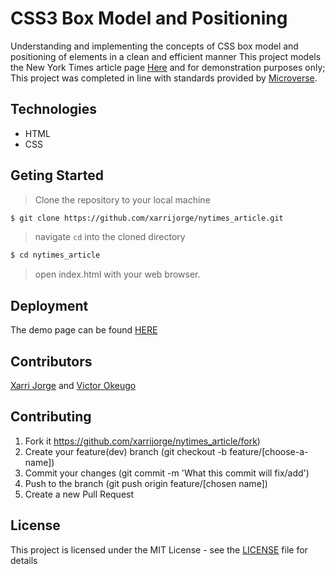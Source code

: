 # CSS3 Box Model and Positioning

Understanding and implementing the concepts of CSS box model and positioning of elements in a clean and efficient manner
This project models the New York Times article page [Here](https://www.nytimes.com/2014/03/18/science/space/detection-of-waves-in-space-buttresses-landmark-theory-of-big-bang.html?_r=0/ "Space Ripples Reveal Big Bang’s Smoking Gun") and for demonstration purposes only;
This project was completed in line with standards provided by [Microverse](https://www.microverse.org/ "The Global School for Remote Software Developers!").

## Technologies

- HTML
- CSS

## Geting Started

> Clone the repository to your local machine

```sh
$ git clone https://github.com/xarrijorge/nytimes_article.git
```

> navigate ```cd``` into the cloned directory

```sh
$ cd nytimes_article
```

> open index.html with your web browser.

## Deployment

The demo page can be found [HERE](https://raw.githack.com/xarrijorge/nytimes_article/dev/)

## Contributors

[Xarri Jorge](https://github.com/xarrijorge) and [Victor Okeugo](https://github.com/johnsonsirv) 

## Contributing

1. Fork it https://github.com/xarrijorge/nytimes_article/fork)
2. Create your feature(dev) branch (git checkout -b feature/[choose-a-name])
3. Commit your changes (git commit -m 'What this commit will fix/add')
4. Push to the branch (git push origin feature/[chosen name])
5. Create a new Pull Request

## License

This project is licensed under the MIT License - see the [LICENSE](./LICENSE.md) file for details
